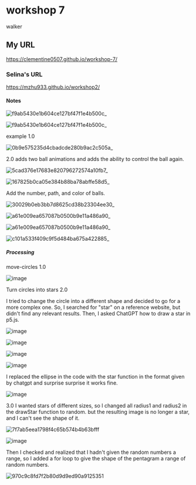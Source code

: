 # workshop 7
walker
## My URL
https://clementine0507.github.io/workshop-7/
### Selina's URL
https://mzhu933.github.io/workshop2/
#### Notes
![f9ab5430e1b604ce127bf47f1e4b500c_](https://github.com/user-attachments/assets/e16398d8-e61e-4a30-9d98-dfda43fd337e)

![f9ab5430e1b604ce127bf47f1e4b500c_](https://github.com/user-attachments/assets/0a72d2a0-a542-4f58-a046-7fdf27186763)

example 1.0

![0b9e575235d4cbadcde280b9ac2c505a_](https://github.com/user-attachments/assets/7361aa0c-e3d3-4e08-b8f9-594e8d8da34e)

2.0 adds two ball animations and adds the ability to control the ball again.

![5cad376e17683e820796272574a10fb7_](https://github.com/user-attachments/assets/9d607708-8eb9-4b3b-b935-9b4394a0938d)

![167825b0ca05e384b88ba78abffe58d5_](https://github.com/user-attachments/assets/2b076cf7-9c12-49a3-ace3-8da879fc5840)

Add the number, path, and color of balls.

![30029b0eb3bb7d8625cd38b23304ee30_](https://github.com/user-attachments/assets/71871e39-9500-452f-ab0f-0cb70759000c)

![a61e009ea657087b0500b9e11a486a90_](https://github.com/user-attachments/assets/cd1d5c7f-a422-4257-bba4-8afed1f6dcdc)

![a61e009ea657087b0500b9e11a486a90_](https://github.com/user-attachments/assets/2517f085-2d6a-495d-93fe-09d60c67607f)

![c101a533f409c9f5d484ba675a422885_](https://github.com/user-attachments/assets/6035b5d1-3b3a-4bdc-a72f-523983d66643)

##### Processing
move-circles 1.0

![image](https://github.com/user-attachments/assets/36ab682a-b85c-4709-9cf8-2cf2938b79ac)

Turn circles into stars 2.0

I tried to change the circle into a different shape and decided to go for a more complex one. So, I searched for "star" on a reference website, but didn't find any relevant results. Then, I asked ChatGPT how to draw a star in p5.js.

![image](https://github.com/user-attachments/assets/2b93d5b5-e78c-4527-81c8-92e6caab893d)

![image](https://github.com/user-attachments/assets/f43bbe9f-f4b8-4898-b400-60ab119cf5ea)

![image](https://github.com/user-attachments/assets/c0d2cdd5-423a-4d84-84cc-8d1319929a53)

![image](https://github.com/user-attachments/assets/4a9aab62-6359-475a-ba5f-03ef34dd3d6d)

I replaced the ellipse in the code with the star function in the format given by chatgpt and surprise surprise it works fine.

![image](https://github.com/user-attachments/assets/e0a698ac-8a1c-41bc-a557-18f87e02d868)

3.0 I wanted stars of different sizes, so I changed all radius1 and radius2 in the drawStar function to random. but the resulting image is no longer a star, and I can't see the shape of it.

![7f7ab5eea1798f4c65b574b4b63bfff](https://github.com/user-attachments/assets/744300dd-a18c-45fb-b140-167f85204b4a)

![image](https://github.com/user-attachments/assets/a7254b5e-ede4-4299-82b7-68fc166b8c37)

Then I checked and realized that I hadn't given the random numbers a range, so I added a for loop to give the shape of the pentagram a range of random numbers.

![970c9c8fd7f2b80d9d9ed90a9125351](https://github.com/user-attachments/assets/cae0b64f-dc2b-478c-90f6-3807a7cead0a)
